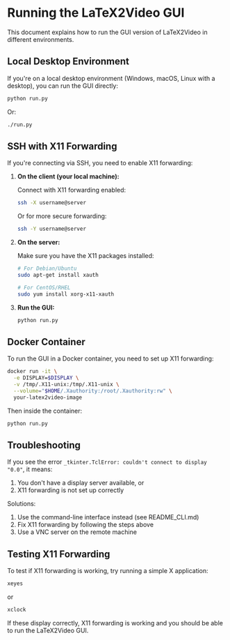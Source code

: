 # Running the LaTeX2Video GUI

This document explains how to run the GUI version of LaTeX2Video in different environments.

## Local Desktop Environment

If you're on a local desktop environment (Windows, macOS, Linux with a desktop), you can run the GUI directly:

```bash
python run.py
```

Or:

```bash
./run.py
```

## SSH with X11 Forwarding

If you're connecting via SSH, you need to enable X11 forwarding:

1. **On the client (your local machine):**
   
   Connect with X11 forwarding enabled:
   
   ```bash
   ssh -X username@server
   ```
   
   Or for more secure forwarding:
   
   ```bash
   ssh -Y username@server
   ```

2. **On the server:**
   
   Make sure you have the X11 packages installed:
   
   ```bash
   # For Debian/Ubuntu
   sudo apt-get install xauth
   
   # For CentOS/RHEL
   sudo yum install xorg-x11-xauth
   ```

3. **Run the GUI:**
   
   ```bash
   python run.py
   ```

## Docker Container

To run the GUI in a Docker container, you need to set up X11 forwarding:

```bash
docker run -it \
  -e DISPLAY=$DISPLAY \
  -v /tmp/.X11-unix:/tmp/.X11-unix \
  --volume="$HOME/.Xauthority:/root/.Xauthority:rw" \
  your-latex2video-image
```

Then inside the container:

```bash
python run.py
```

## Troubleshooting

If you see the error `_tkinter.TclError: couldn't connect to display "0.0"`, it means:

1. You don't have a display server available, or
2. X11 forwarding is not set up correctly

Solutions:

1. Use the command-line interface instead (see README_CLI.md)
2. Fix X11 forwarding by following the steps above
3. Use a VNC server on the remote machine

## Testing X11 Forwarding

To test if X11 forwarding is working, try running a simple X application:

```bash
xeyes
```

or

```bash
xclock
```

If these display correctly, X11 forwarding is working and you should be able to run the LaTeX2Video GUI.
